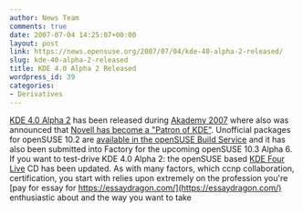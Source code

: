 ```yaml
---
author: News Team
comments: true
date: 2007-07-04 14:25:07+00:00
layout: post
link: https://news.opensuse.org/2007/07/04/kde-40-alpha-2-released/
slug: kde-40-alpha-2-released
title: KDE 4.0 Alpha 2 Released
wordpress_id: 39
categories:
- Derivatives
---
```


[KDE 4.0 Alpha 2](http://dot.kde.org/1183569837/) has been released during [Akademy 2007](http://akademy2007.kde.org/) where also was announced that [Novell has become a "Patron of KDE"](http://dot.kde.org/1183806862/). Unofficial packages for openSUSE 10.2 are [available in the openSUSE Build Service](http://en.opensuse.org/KDE4) and it has also been submitted into Factory for the upcoming openSUSE 10.3 Alpha 6. If you want to test-drive KDE 4.0 Alpha 2: the openSUSE based [KDE Four Live](http://home.kde.org/~binner/kde-four-live) CD has been updated. As with many factors, which ccnp collaboration, certification, you start with relies upon extremely on the profession you're [pay for essay for https://essaydragon.com/](https://essaydragon.com/) enthusiastic about and the way you want to take
